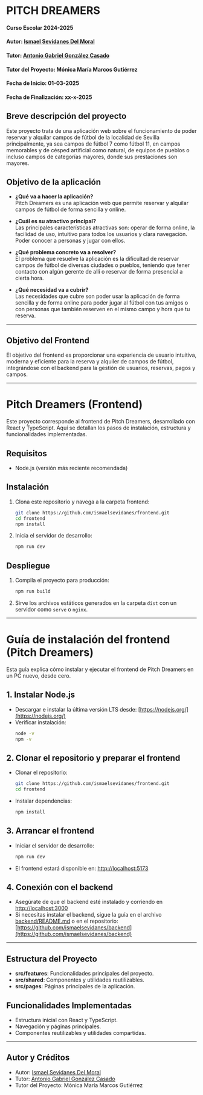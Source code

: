 # PITCH DREAMERS

#### Curso Escolar 2024-2025
#### Autor: [Ismael Sevidanes Del Moral](https://github.com/ismaelsevidanes/)
#### Tutor: [Antonio Gabriel González Casado](https://github.com/prof-antonio-gabriel)
#### Tutor del Proyecto: Mónica María Marcos Gutiérrez
#### Fecha de Inicio: 01-03-2025
#### Fecha de Finalización: xx-x-2025

## Breve descripción del proyecto

Este proyecto trata de una aplicación web sobre el funcionamiento de poder reservar y alquilar campos de fútbol de la localidad de Sevilla principalmente, ya sea campos de fútbol 7 como fútbol 11, en campos memorables y de césped artificial como natural, de equipos de pueblos o incluso campos de categorías mayores, donde sus prestaciones son mayores.

## Objetivo de la aplicación
- **¿Qué va a hacer la aplicación?**  
    Pitch Dreamers es una aplicación web que permite reservar y alquilar campos de fútbol de forma sencilla y online.
    
- **¿Cuál es su atractivo principal?**  
    Las principales características atractivas son: operar de forma online, la facilidad de uso, intuitivo para todos los usuarios y clara navegación. Poder conocer a personas y jugar con ellos.
 
- **¿Qué problema concreto va a resolver?**  
    El problema que resuelve la aplicación es la dificultad de reservar campos de fútbol de diversas ciudades o pueblos, teniendo que tener contacto con algún gerente de allí o reservar de forma presencial a cierta hora.
      
- **¿Qué necesidad va a cubrir?**  
    Las necesidades que cubre son poder usar la aplicación de forma sencilla y de forma online para poder jugar al fútbol con tus amigos o con personas que también reserven en el mismo campo y hora que tu reserva.

---

## Objetivo del Frontend
El objetivo del frontend es proporcionar una experiencia de usuario intuitiva, moderna y eficiente para la reserva y alquiler de campos de fútbol, integrándose con el backend para la gestión de usuarios, reservas, pagos y campos.

---

# Pitch Dreamers (Frontend)

Este proyecto corresponde al frontend de Pitch Dreamers, desarrollado con React y TypeScript. Aquí se detallan los pasos de instalación, estructura y funcionalidades implementadas.

## Requisitos
- Node.js (versión más reciente recomendada)

## Instalación
1. Clona este repositorio y navega a la carpeta frontend:
   ```bash
   git clone https://github.com/ismaelsevidanes/frontend.git
   cd frontend
   npm install
   ```
2. Inicia el servidor de desarrollo:
   ```bash
   npm run dev
   ```

## Despliegue
1. Compila el proyecto para producción:
   ```bash
   npm run build
   ```
2. Sirve los archivos estáticos generados en la carpeta `dist` con un servidor como `serve` o `nginx`.

---

# Guía de instalación del frontend (Pitch Dreamers)

Esta guía explica cómo instalar y ejecutar el frontend de Pitch Dreamers en un PC nuevo, desde cero.

## 1. Instalar Node.js
- Descargar e instalar la última versión LTS desde: [https://nodejs.org/](https://nodejs.org/)
- Verificar instalación:
  ```bash
  node -v
  npm -v
  ```

## 2. Clonar el repositorio y preparar el frontend
- Clonar el repositorio:
  ```bash
  git clone https://github.com/ismaelsevidanes/frontend.git
  cd frontend
  ```
- Instalar dependencias:
  ```bash
  npm install
  ```

## 3. Arrancar el frontend
- Iniciar el servidor de desarrollo:
  ```bash
  npm run dev
  ```
- El frontend estará disponible en: [http://localhost:5173](http://localhost:5173)

## 4. Conexión con el backend
- Asegúrate de que el backend esté instalado y corriendo en [http://localhost:3000](http://localhost:3000)
- Si necesitas instalar el backend, sigue la guía en el archivo [backend/README.md](../backend/README.md) o en el repositorio: [https://github.com/ismaelsevidanes/backend](https://github.com/ismaelsevidanes/backend)

---

## Estructura del Proyecto
- **src/features**: Funcionalidades principales del proyecto.
- **src/shared**: Componentes y utilidades reutilizables.
- **src/pages**: Páginas principales de la aplicación.

## Funcionalidades Implementadas
- Estructura inicial con React y TypeScript.
- Navegación y páginas principales.
- Componentes reutilizables y utilidades compartidas.

---

## Autor y Créditos
- Autor: [Ismael Sevidanes Del Moral](https://github.com/ismaelsevidanes/)
- Tutor: [Antonio Gabriel González Casado](https://github.com/prof-antonio-gabriel)
- Tutor del Proyecto: Mónica María Marcos Gutiérrez
